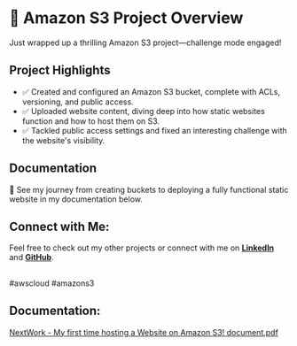 # 🚀 Amazon S3 Project Overview

Just wrapped up a thrilling Amazon S3 project—challenge mode engaged!

## Project Highlights
- ✅ Created and configured an Amazon S3 bucket, complete with ACLs, versioning, and public access.
- ✅ Uploaded website content, diving deep into how static websites function and how to host them on S3.
- ✅ Tackled public access settings and fixed an interesting challenge with the website's visibility.

## Documentation
📸 See my journey from creating buckets to deploying a fully functional static website in my documentation below.

## Connect with Me:
Feel free to check out my other projects or connect with me on **[LinkedIn](https://www.linkedin.com/in/james-phillips-028141308/)** and **[GitHub](https://github.com/Jphilp4)**.

##
#awscloud #amazons3

## Documentation:

[NextWork - My first time hosting a Website on Amazon S3! document.pdf](https://github.com/user-attachments/files/17460439/NextWork.-.My.first.time.hosting.a.Website.on.Amazon.S3.document.pdf)


